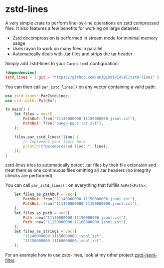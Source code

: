 # zstd-lines
A very simple crate to perform line-by-line operations on zstd compressed files. It also features a few benefits for working on large datasets:

- Zstd decompression is performed in stream mode for minimal memory usage
- Uses rayon to work on many files in parallel
- Automatically deals with .tar files and strips the tar header

Simply add zstd-lines to your ``Cargo.toml`` configuration:
```toml
[dependencies]
zstd_lines = { git = "https://github.com/uniQIndividual/zstd-lines" }
```

You can then call ``par_zstd_lines()`` on any vector containing a valid path:

```rust
use zstd_lines::ParZstdLines;
use std::path::PathBuf;

fn main() {
    let files = vec![
        PathBuf::from("11140000000-11150000000.jsonl.zst"),
        PathBuf::from("bungo-pgcr.tar.zst"),
    ];

    files.par_zstd_lines(|line| {
        // Implement your logic here
        println!("Decompressed line: ", line);
    });
}
```
zstd-lines tries to automatically detect .tar files by their file extension and treat them as one continuous files omitting all .tar headers (no integrity checks are performed).

You can call ``par_zstd_lines()`` on everything that fulfills ``AsRef<Path>``:
```rust
    let files_as_pathbuf = vec![
        PathBuf::from("11140000000-11150000000.jsonl.zst"),
        PathBuf::from("111150000000-11160000000.jsonl.zst"),
    ];
    let files_as_path = vec![
        Path::new("11140000000-11150000000.jsonl.zst"),
        Path::new("11150000000-11160000000.jsonl.zst"),
    ];
    let files_as_strings = vec![
        "11140000000-11150000000.jsonl.zst",
        "11150000000-11160000000.jsonl.zst",
    ];
```



For an example how to use zstd-lines, look at my other project [zstd-jsonl-filter](https://github.com/uniQIndividual/zstd-jsonl-filter).